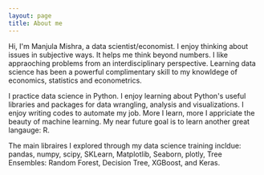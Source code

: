 ```yaml
---
layout: page
title: About me
---
```


Hi, I'm Manjula Mishra, a data scientist/economist. I enjoy thinking about issues in subjective ways. It helps me think beyond numbers. I like appraoching problems from an interdisciplinary perspective. Learning data science has been a powerful complimentary skill to my knowldege of economics, statistics and econometrics. 

I practice data science in Python. I enjoy learning about Python's useful libraries and packages for data wrangling, analysis and visualizations. I enjoy writing codes to automate my job. More I learn, more I appriciate the beauty of machine learning. My near future goal is to learn another great langauge: R.

The main libraires I explored through my data science training incldue: pandas, numpy, scipy, SKLearn, Matplotlib, Seaborn, plotly, Tree Ensembles: Random Forest, Decision Tree, XGBoost, and Keras.
